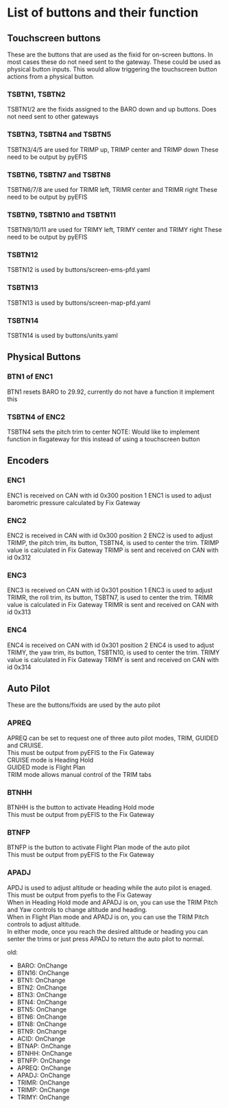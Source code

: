 # List of buttons and their function


## Touchscreen buttons
These are the buttons that are used as the fixid for on-screen buttons. In most cases these do not need sent to the gateway.
These could be used as physical button inputs. This would allow triggering the touchscreen button actions from a physical button.

### TSBTN1, TSBTN2
TSBTN1/2 are the fixids assigned to the BARO down and up buttons. Does not need sent to other gateways

### TSBTN3, TSBTN4 and TSBTN5
TSBTN3/4/5 are used for TRIMP up, TRIMP center and TRIMP down
These need to be output by pyEFIS

### TSBTN6, TSBTN7 and TSBTN8
TSBTN6/7/8 are used for TRIMR left, TRIMR center and TRIMR right
These need to be output by pyEFIS

### TSBTN9, TSBTN10 and TSBTN11
TSBTN9/10/11 are used for TRIMY left, TRIMY center and TRIMY right
These need to be output by pyEFIS

### TSBTN12
TSBTN12 is used by buttons/screen-ems-pfd.yaml

### TSBTN13
TSBTN13 is used by buttons/screen-map-pfd.yaml

### TSBTN14
TSBTN14 is used by buttons/units.yaml
## Physical Buttons
### BTN1 of ENC1
BTN1 resets BARO to 29.92, currently do not have a function it implement this

### TSBTN4 of ENC2
TSBTN4 sets the pitch trim to center
NOTE: Would like to implement function in fixgateway for this instead of using a touchscreen button



## Encoders
### ENC1
ENC1 is received on CAN with id 0x300 position 1
ENC1 is used to adjust barometric pressure calculated by Fix Gateway

### ENC2
ENC2 is received in CAN with id 0x300 position 2
ENC2 is used to adjust TRIMP, the pitch trim, its button, TSBTN4, is used to center the trim.
TRIMP value is calculated in Fix Gateway
TRIMP is sent and received on CAN with id 0x312

### ENC3
ENC3 is received on CAN with id 0x301 position 1
ENC3 is used to adjust TRIMR, the roll trim, its button, TSBTN7, is used to center the trim.
TRIMR value is calculated in Fix Gateway
TRIMR is sent and received on CAN with id 0x313

### ENC4
ENC4 is received on CAN with id 0x301 position 2
ENC4 is used to adjust TRIMY, the yaw trim, its button, TSBTN10, is used to center the trim.
TRIMY value is calculated in Fix Gateway
TRIMY is sent and received on CAN with id 0x314


## Auto Pilot 
These are the buttons/fixids are used by the auto pilot
### APREQ
APREQ can be set to request one of three auto pilot modes, TRIM, GUIDED and CRUISE.<br>
This must be output from pyEFIS to the Fix Gateway<br>
CRUISE mode is Heading Hold<br>
GUIDED mode is Flight Plan<br>
TRIM mode allows manual control of the TRIM tabs<br>

### BTNHH
BTNHH is the button to activate Heading Hold mode<br>
This must be output from pyEFIS to the Fix Gateway<br>

### BTNFP
BTNFP is the button to activate Flight Plan mode of the auto pilot<br>
This must be output from pyEFIS to the Fix Gateway

### APADJ
APDJ is used to adjust altitude or heading while the auto pilot is enaged.<br>
This must be output from pyefis to the Fix Gateway<br>
When in Heading Hold mode and APADJ is on, you can use the TRIM Pitch and Yaw controls to change altitude and heading.<br>
When in Flight Plan mode and APADJ is on, you can use the TRIM Pitch controls to adjust altitude.<br>
In either mode, once you reach the desired altitude or heading you can senter the trims or just press APADJ to return the auto pilot to normal.

old:
-  BARO: OnChange
-  BTN16: OnChange
-  BTN1: OnChange
-  BTN2: OnChange
-  BTN3: OnChange
-  BTN4: OnChange
-  BTN5: OnChange
-  BTN6: OnChange
-  BTN8: OnChange
-  BTN9: OnChange
-  ACID: OnChange  
-  BTNAP: OnChange
-  BTNHH: OnChange
-  BTNFP: OnChange
-  APREQ: OnChange
-  APADJ: OnChange
-  TRIMR: OnChange
-  TRIMP: OnChange
-  TRIMY: OnChange

